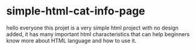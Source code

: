# simple-html-cat-info-page
hello everyone
this projet is a very simple html project with no design added, it has many important html characteristics that can help beginners know more about HTML language and how to use it.
